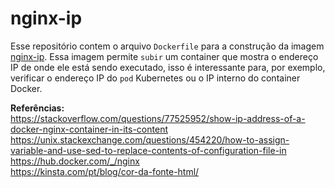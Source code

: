 # nginx-ip
Esse repositório contem o arquivo `Dockerfile` para a construção da imagem [nginx-ip](https://hub.docker.com/repository/docker/raulneris/nginx-ip/general). Essa imagem permite `subir` um container que mostra o endereço IP de onde ele está sendo executado, isso é interessante para, por exemplo, verificar o endereço IP do `pod` Kubernetes ou o IP interno do container Docker.

**Referências:**  
https://stackoverflow.com/questions/77525952/show-ip-address-of-a-docker-nginx-container-in-its-content  
https://unix.stackexchange.com/questions/454220/how-to-assign-variable-and-use-sed-to-replace-contents-of-configuration-file-in  
https://hub.docker.com/_/nginx  
https://kinsta.com/pt/blog/cor-da-fonte-html/
